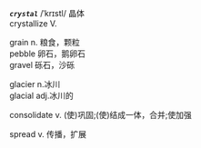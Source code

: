 ***`crystal`*** /ˈkrɪstl/ 晶体  
crystallize V.

grain n. 粮食，颗粒  
pebble 卵石，鹅卵石  
gravel 砾石，沙砾

glacier n.冰川  
glacial adj.冰川的

consolidate v. (使)巩固;(使)结成一体，合并;使加强

spread v. 传播，扩展
